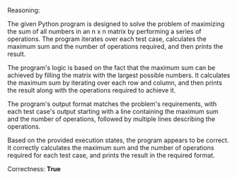 Reasoning:

The given Python program is designed to solve the problem of maximizing the sum of all numbers in an n x n matrix by performing a series of operations. The program iterates over each test case, calculates the maximum sum and the number of operations required, and then prints the result.

The program's logic is based on the fact that the maximum sum can be achieved by filling the matrix with the largest possible numbers. It calculates the maximum sum by iterating over each row and column, and then prints the result along with the operations required to achieve it.

The program's output format matches the problem's requirements, with each test case's output starting with a line containing the maximum sum and the number of operations, followed by multiple lines describing the operations.

Based on the provided execution states, the program appears to be correct. It correctly calculates the maximum sum and the number of operations required for each test case, and prints the result in the required format.

Correctness: **True**